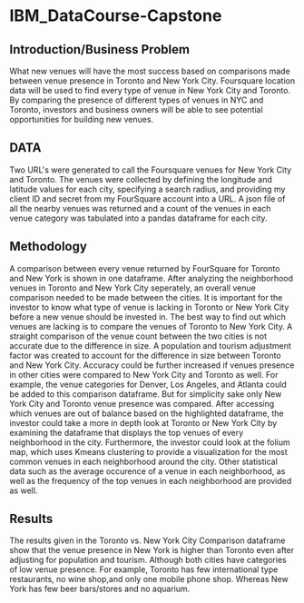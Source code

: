 # IBM_DataCourse-Capstone

## Introduction/Business Problem
What new venues will have the most success based on comparisons made between venue presence in Toronto and New York City. Foursquare location data will be used to find every type of venue in New York City and Toronto. By comparing the presence of different types of venues in NYC and Toronto, investors and business owners will be able to see potential opportunities for building new venues.

## DATA 
Two URL's were generated to call the Foursquare venues for New York City and Toronto. The venues were collected by defining the longitude and latitude values for each city, specifying a search radius, and providing my client ID and secret from my FourSquare account into a URL. A json file of all the nearby venues was returned and a count of the venues in each venue category was tabulated into a pandas dataframe for each city.

## Methodology
A comparison between every venue returned by FourSquare for Toronto and New York is shown in one dataframe. After analyzing the neighborhood venues in Toronto and New York City seperately, an overall venue comparison needed to be made between the cities. It is important for the investor to know what type of venue is lacking in Toronto or New York City before a new venue should be invested in. The best way to find out which venues are lacking is to compare the venues of Toronto to New York City. A straight comparison of the venue count between the two cities is not accurate due to the difference in size. A population and tourism adjustment factor was created to account for the difference in size between Toronto and New York City. Accuracy could be further increased if venues presence in other cities were compared to New York City and Toronto as well. For example, the venue categories for Denver, Los Angeles, and Atlanta could be added to this comparison dataframe. But for simplicity sake only New York City and Toronto venue presence was compared. After accessing which venues are out of balance based on the highlighted dataframe, the investor could take a more in depth look at Toronto or New York City by examining the dataframe that displays the top venues of every neighborhood in the city. Furthermore, the investor could look at the folium map, which uses Kmeans clustering to provide a visualization for the most common venues in each neighborhood around the city. Other statistical data such as the average occurence of a venue in each neighborhood, as well as the frequency of the top venues in each neighborhood are provided as well. 

## Results
The results given in the Toronto vs. New York City Comparison dataframe show that the venue presence in New York is higher than Toronto even after adjusting for population and tourism. Although both cities have categories of low venue presence. For example, Toronto has few international type restaurants, no wine shop,and only one mobile phone shop. Whereas New York has few beer bars/stores and no aquarium. 
